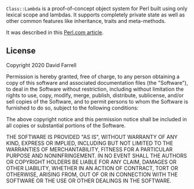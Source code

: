 `Class::Lambda` is a proof-of-concept object system for Perl built using only lexical scope and lambdas. It supports completely private state as well as other common features like inheritance, traits and meta-methods.

It was described in this [Perl.com article](https://www.perl.com/article/closures-as-objects/).

License
-------
Copyright 2020 David Farrell

Permission is hereby granted, free of charge, to any person obtaining a copy of this software and associated documentation files (the "Software"), to deal in the Software without restriction, including without limitation the rights to use, copy, modify, merge, publish, distribute, sublicense, and/or sell copies of the Software, and to permit persons to whom the Software is furnished to do so, subject to the following conditions:

The above copyright notice and this permission notice shall be included in all copies or substantial portions of the Software.

THE SOFTWARE IS PROVIDED "AS IS", WITHOUT WARRANTY OF ANY KIND, EXPRESS OR IMPLIED, INCLUDING BUT NOT LIMITED TO THE WARRANTIES OF MERCHANTABILITY, FITNESS FOR A PARTICULAR PURPOSE AND NONINFRINGEMENT. IN NO EVENT SHALL THE AUTHORS OR COPYRIGHT HOLDERS BE LIABLE FOR ANY CLAIM, DAMAGES OR OTHER LIABILITY, WHETHER IN AN ACTION OF CONTRACT, TORT OR OTHERWISE, ARISING FROM, OUT OF OR IN CONNECTION WITH THE SOFTWARE OR THE USE OR OTHER DEALINGS IN THE SOFTWARE.
